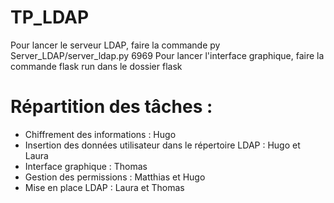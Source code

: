 # TP_LDAP
Pour lancer le serveur LDAP, faire la commande py Server_LDAP/server_ldap.py 6969
Pour lancer l'interface graphique, faire la commande flask run dans le dossier flask

# Répartition des tâches :
- Chiffrement des informations : Hugo
- Insertion des données utilisateur dans le répertoire LDAP : Hugo et Laura
- Interface graphique : Thomas
- Gestion des permissions : Matthias et Hugo
- Mise en place LDAP : Laura et Thomas


























































